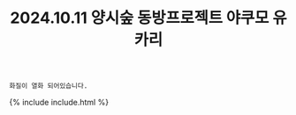 ﻿---
title: 2024.10.11 양시숲 동방프로젝트 야쿠모 유카리
categories: [2024, 야외, 코스프레]
comments: false
model: [
    "YangjaeCitizenForest241011_vertbellview",
]
thumbnail: /assets/img/2024/10-11/베르뷰/IMG5854.jpg
---

`화질이 열화 되어있습니다.`

{% include include.html %}
